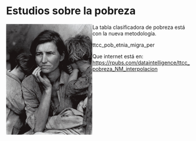 
# Estudios sobre la pobreza



<a href="url"><img src="madre_migrante.jpg" align="left" height="300" ></a>


La tabla clasificadora de pobreza está con la nueva metodología.

ttcc_pob_etnia_migra_per

Que internet está en:
https://rpubs.com/dataintelligence/ttcc_pobreza_NM_interpolacion
